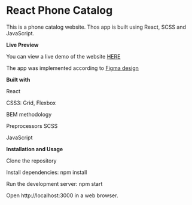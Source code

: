 # React Phone Catalog
This is a phone catalog website. Thos app is built using React, SCSS and JavaScript.

**Live Preview**

You can view a live demo of the website [HERE](https://rafmamedov.github.io/phone-catalog/)

The app was implemented according to [Figma design](https://www.figma.com/file/sRuTEmg2RHdFVVkwjmmcK5/Phone-catalog-redesign?mode=dev)

**Built with**

React

CSS3: Grid, Flexbox

BEM methodology

Preprocessors SCSS

JavaScript

**Installation and Usage**


Clone the repository

Install dependencies: npm install

Run the development server: npm start

Open http://localhost:3000 in a web browser.
